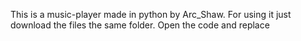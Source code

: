 This is a music-player made in python by Arc_Shaw.
For using it just download the files the same folder.
Open the code and replace 
